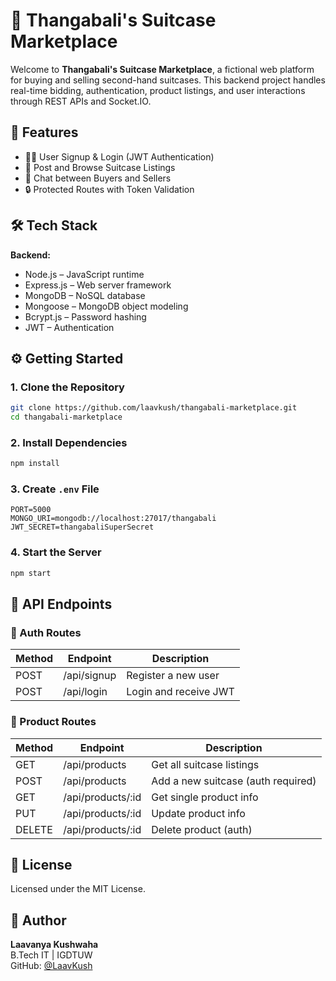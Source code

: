 # 🎒 Thangabali's Suitcase Marketplace

Welcome to **Thangabali's Suitcase Marketplace**, a fictional web platform for buying and selling second-hand suitcases. This backend project handles real-time bidding, authentication, product listings, and user interactions through REST APIs and Socket.IO.

## 🚀 Features
- 🧑‍💼 User Signup & Login (JWT Authentication)  
- 🎒 Post and Browse Suitcase Listings  
- 💬 Chat between Buyers and Sellers  
- 🔒 Protected Routes with Token Validation  

## 🛠 Tech Stack

**Backend:**  
- Node.js – JavaScript runtime  
- Express.js – Web server framework  
- MongoDB – NoSQL database  
- Mongoose – MongoDB object modeling   
- Bcrypt.js – Password hashing  
- JWT – Authentication  


## ⚙️ Getting Started

### 1. Clone the Repository
```bash
git clone https://github.com/laavkush/thangabali-marketplace.git
cd thangabali-marketplace
```

### 2. Install Dependencies
```bash
npm install
```

### 3. Create `.env` File
```
PORT=5000  
MONGO_URI=mongodb://localhost:27017/thangabali  
JWT_SECRET=thangabaliSuperSecret 
```

### 4. Start the Server
```bash
npm start
```

## 🧪 API Endpoints

### 🔐 Auth Routes

| Method | Endpoint     | Description           |
|--------|--------------|-----------------------|
| POST   | /api/signup  | Register a new user   |
| POST   | /api/login   | Login and receive JWT |

### 🎒 Product Routes

| Method | Endpoint            | Description                  |
|--------|---------------------|------------------------------|
| GET    | /api/products       | Get all suitcase listings    |
| POST   | /api/products       | Add a new suitcase (auth required) |
| GET    | /api/products/:id   | Get single product info      |
| PUT    | /api/products/:id   | Update product info          |
| DELETE | /api/products/:id   | Delete product (auth)        |



## 📃 License

Licensed under the MIT License.

## 👤 Author

**Laavanya Kushwaha**  
B.Tech IT | IGDTUW  
GitHub: [@LaavKush](https://github.com/LaavLush)

